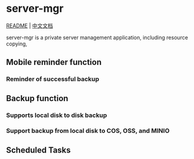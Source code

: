 # server-mgr


[README](README.md) | [中文文档](README_zh.md)

server-mgr is a private server management application, including resource copying,

## Mobile reminder function
### Reminder of successful backup

## Backup function

### Supports local disk to disk backup
### Support backup from local disk to COS, OSS, and MINIO

## Scheduled Tasks
